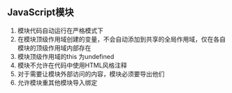 

## JavaScript模块
1. 模块代码自动运行在严格模式下
2. 在模块顶级作用域创建的变量，不会自动添加到共享的全局作用域，仅在各自模块的顶级作用域内部存在
3. 模块顶级作用域的this 为undefined
4. 模块不允许在代码中使用HTML风格注释
5. 对于需要让模块外部访问的内容，模块必须要导出他们
6. 允许模块重其他模块导入绑定

